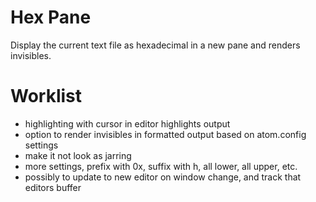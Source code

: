 # Hex Pane #

Display the current text file as hexadecimal in a new pane and renders invisibles.

# Worklist #
- highlighting with cursor in editor highlights output
- option to render invisibles in formatted output based on atom.config settings
- make it not look as jarring
- more settings, prefix with 0x, suffix with h, all lower, all upper, etc.
- possibly to update to new editor on window change, and track that editors buffer
